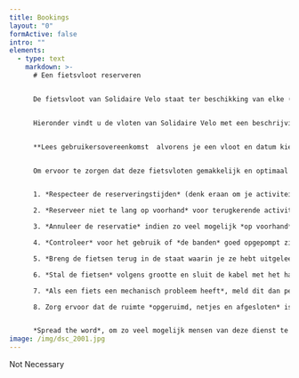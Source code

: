 ```yaml
---
title: Bookings
layout: "0"
formActive: false
intro: ""
elements:
  - type: text
    markdown: >-
      # Een fietsvloot reserveren


      De fietsvloot van Solidaire Velo staat ter beschikking van elke (socio-)culturele vereniging die zich inzet voor de gezondheid en de sociale cohesie van een kansarm publiek en actief is in het Brussels Gewest. De fietsen zijn gratis beschikbaar om te léren fietsen of voor een fietstocht in groep.


      Hieronder vindt u de vloten van Solidaire Velo met een beschrijving van de fietsen en het beschikbare materiaal, evenals de openingstijden (afhankelijk van de partner die de vloot host).


      **Lees gebruikersovereenkomst  alvorens je een vloot en datum kiest.**


      Om ervoor te zorgen dat deze fietsvloten gemakkelijk en optimaal gebruikt kunnen worden, vragen we het volgende:


      1. *Respecteer de reserveringstijden* (denk eraan om je activiteit iets eerder af te ronden zodat je tijd hebt om de fietsen netjes te stallen). Je kan fietsen reserveren voor een hele dag, een ochtend of een middag. Let op de openings- en sluitingstijden van de verschillende locaties.

      2. *Reserveer niet te lang op voorhand* voor terugkerende activiteiten (max. drie maanden) om alle partnerverenigingen de kans te geven van de dienst gebruik te maken.

      3. *Annuleer de reservatie* indien zo veel mogelijk *op voorhand* (minimaal één week) om het tijdslot vrij te maken voor een andere vereniging.

      4. *Controleer* voor het gebruik of *de banden* goed opgepompt zijn, of *de zadels* op de juiste hoogte staan en of *de remmen* goed werken.

      5. *Breng de fietsen terug in de staat waarin je ze hebt uitgeleend* (check de bandenspanning en pomp wat bij indien nodig, check de positie en de stabiliteit van het zadel en het stuur, enz.)

      6. *Stal de fietsen* volgens grootte en sluit de kabel met het hangslot.

      7. *Als een fiets een mechanisch probleem heeft*, meld dit dan per mail aan velosolidaire@cyclo.org en zet de fiets op de plek die voorzien is voor fietsen die hersteld moeten worden.

      8. Zorg ervoor dat de ruimte *opgeruimd, netjes en afgesloten* is wanneer je weggaat.


      *Spread the word*, om zo veel mogelijk mensen van deze dienst te laten genieten !
image: /img/dsc_2001.jpg
---
```

Not Necessary
